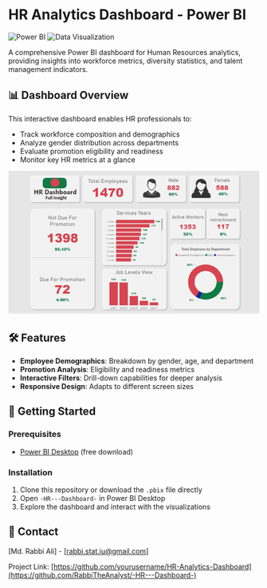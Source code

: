 # HR Analytics Dashboard - Power BI

![Power BI](https://img.shields.io/badge/Power_BI-F2C811?style=for-the-badge&logo=Power%20BI&logoColor=black)
![Data Visualization](https://img.shields.io/badge/Data_Visualization-2F4F4F?style=for-the-badge)

A comprehensive Power BI dashboard for Human Resources analytics, providing insights into workforce metrics, diversity statistics, and talent management indicators.

## 📊 Dashboard Overview

This interactive dashboard enables HR professionals to:
- Track workforce composition and demographics
- Analyze gender distribution across departments
- Evaluate promotion eligibility and readiness
- Monitor key HR metrics at a glance

![HR Dashboard Preview](Dashboard.png)

## 🛠️ Features

- **Employee Demographics**: Breakdown by gender, age, and department
- **Promotion Analysis**: Eligibility and readiness metrics
- **Interactive Filters**: Drill-down capabilities for deeper analysis
- **Responsive Design**: Adapts to different screen sizes






## 🚀 Getting Started

### Prerequisites
- [Power BI Desktop](https://powerbi.microsoft.com/en-us/desktop/) (free download)

### Installation
1. Clone this repository or download the `.pbix` file directly
2. Open `-HR---Dashboard-` in Power BI Desktop
3. Explore the dashboard and interact with the visualizations




## 📧 Contact

[Md. Rabbi Ali] - [rabbi.stat.iu@gmail.com] 

Project Link: [https://github.com/yourusername/HR-Analytics-Dashboard](https://github.com/RabbiTheAnalyst/-HR---Dashboard-)
